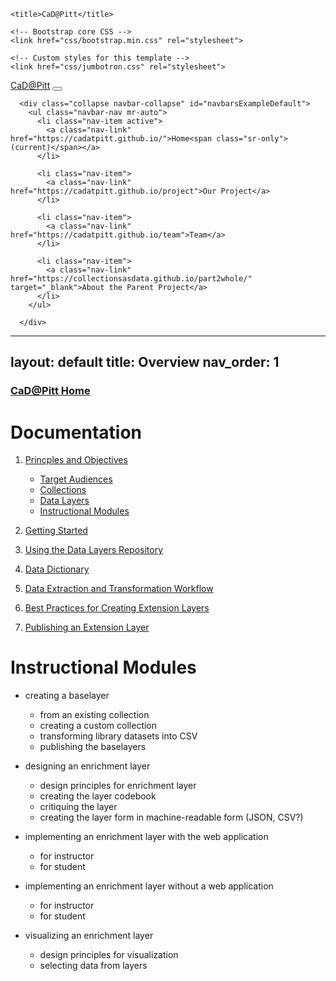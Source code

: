 
<html lang="en">
  <head>
    <meta charset="utf-8">
    <meta name="viewport" content="width=device-width, initial-scale=1, shrink-to-fit=no">
    <meta name="description" content="">
    <meta name="author" content="">
    <link rel="icon" href="favicon.ico">

    <title>CaD@Pitt</title>

    <!-- Bootstrap core CSS -->
    <link href="css/bootstrap.min.css" rel="stylesheet">

    <!-- Custom styles for this template -->
    <link href="css/jumbotron.css" rel="stylesheet">
  </head>

  <body>
  <nav class="navbar navbar-expand-md navbar-dark fixed-top bg-dark">
      <a class="navbar-brand" href="https://cadatpitt.github.io/">CaD@Pitt</a>
      <button class="navbar-toggler" type="button" data-toggle="collapse" data-target="#navbarsExampleDefault" aria-controls="navbarsExampleDefault" aria-expanded="false" aria-label="Toggle navigation">
        <span class="navbar-toggler-icon"></span>
      </button>

      <div class="collapse navbar-collapse" id="navbarsExampleDefault">
        <ul class="navbar-nav mr-auto">
          <li class="nav-item active">
            <a class="nav-link" href="https://cadatpitt.github.io/">Home<span class="sr-only">(current)</span></a>
          </li>

          <li class="nav-item">
            <a class="nav-link" href="https://cadatpitt.github.io/project">Our Project</a>
          </li>

          <li class="nav-item">
            <a class="nav-link" href="https://cadatpitt.github.io/team">Team</a>
          </li>

          <li class="nav-item">
            <a class="nav-link" href="https://collectionsasdata.github.io/part2whole/" target="_blank">About the Parent Project</a>
          </li>
        </ul>

      </div>
  </nav>
    </body>
  </html>

---
layout: default
title: Overview
nav_order: 1
---

### [CaD@Pitt Home](http://cadatpitt.github.io)

# Documentation

01. [Princples and Objectives](01-principles-and-objectives.md)
    - [Target Audiences](01-principles-and-objectives.md#target-audiences)
    - [Collections](01-principles-and-objectives.md#collections)
    - [Data Layers](01-principles-and-objectives.md#data-layers)
    - [Instructional Modules](01-principles-and-objectives.md#instructional-modules)

02. [Getting Started](02-getting-started.md)

03. [Using the Data Layers Repository](03-using-the-data-layers-repository.md)

04. [Data Dictionary](https://github.com/CaDatPitt/data-layers/wiki)

05. [Data Extraction and Transformation Workflow](05-data-extraction-and-transformation-workflow.md)

06. [Best Practices for Creating Extension Layers](06-best-practices-for-creating-extension-layers.md)

07. [Publishing an Extension Layer](07-publishing-an-extension-layer.md)


# Instructional Modules

* creating a baselayer
  * from an existing collection
  * creating a custom collection
  * transforming library datasets into CSV
  * publishing the baselayers

* designing an enrichment layer
  * design principles for enrichment layer
  * creating the layer codebook
  * critiquing the layer
  * creating the layer form in machine-readable form (JSON, CSV?)

* implementing an enrichment layer with the web application
  * for instructor
  * for student

* implementing an enrichment layer without a web application
  * for instructor
  * for student

* visualizing an enrichment layer
  * design principles for visualization
  * selecting data from layers
